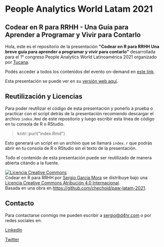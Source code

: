 # People Analytics World Latam 2021

## Codear en R para RRHH - Una Guía para Aprender a Programar y Vivir para Contarlo

Hola, este es el repositorio de la presentación **"Codear en R para RRHH Una breve guía para aprender a programar y vivir para contarlo"** desarrollada para el 1° congreso People Analytics World Latinoamérica 2021 organizado por [Tucana](https://tucana-global.com/).

Podés acceder a todos los contenidos del evento on-demand en [este link](https://tucana-global.com/event/people-analytics-world-latinoamerica/).

Esta presentación se puede ver en su [versión web aquí](https://bit.ly/paw-la-r4hr-2021).

## Reutilización y Licencias

Para poder reutilizar el código de esta presentación y ponerlo a prueba o practicar con el script detrás de la presentación recomiendo descargar el archivo `index.Rmd` de este repositorio y luego escribir esta línea de código en tu consola de R o RStudio.

> knitr::purl("index.Rmd")

Esto generará un script en un archivo que se llamará `index.r` que podrás abrir en tu consola de R o RStudio sin el texto de la presentación.

Todo el contenido de esta presentación puede ser reutilizado de manera abierta citando a la fuente.

<a rel="license" href="http://creativecommons.org/licenses/by/4.0/"><img alt="Licencia Creative Commons" style="border-width:0" src="https://i.creativecommons.org/l/by/4.0/88x31.png" /></a><br /><span xmlns:dct="http://purl.org/dc/terms/" property="dct:title">Codear en R para RRHH</span> por <a xmlns:cc="http://creativecommons.org/ns#" href="https://data-4hr.com" property="cc:attributionName" rel="cc:attributionURL">Sergio Garcia Mora</a> se distribuye bajo una <a rel="license" href="http://creativecommons.org/licenses/by/4.0/">Licencia Creative Commons Atribución 4.0 Internacional</a>.<br />Basada en una obra en <a xmlns:dct="http://purl.org/dc/terms/" href="https://github.com/chechoid/paw-latam-2021" rel="dct:source">https://github.com/chechoid/paw-latam-2021</a>.


## Contacto

Para contactarse conmigo me pueden escribir a [sergio@d4hr.com](mailto:sergio@d4hr.com) o por redes sociales en:

<i class="fab fa-linkedin"></i> [LinkedIn](https://www.linkedin.com/in/sergiogarciamora/)

<i class="fab fa-twitter-square"></i> [Twitter](https://twitter.com/sergiogarciamor)

